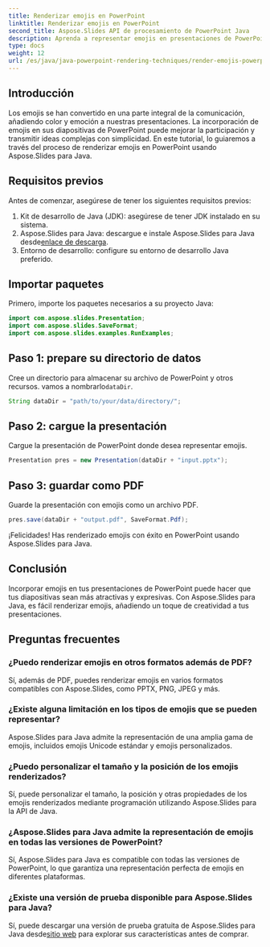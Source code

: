 ```yaml
---
title: Renderizar emojis en PowerPoint
linktitle: Renderizar emojis en PowerPoint
second_title: Aspose.Slides API de procesamiento de PowerPoint Java
description: Aprenda a representar emojis en presentaciones de PowerPoint sin esfuerzo utilizando Aspose.Slides para Java. Mejore el compromiso con imágenes expresivas.
type: docs
weight: 12
url: /es/java/java-powerpoint-rendering-techniques/render-emojis-powerpoint/
---
```

## Introducción
Los emojis se han convertido en una parte integral de la comunicación, añadiendo color y emoción a nuestras presentaciones. La incorporación de emojis en sus diapositivas de PowerPoint puede mejorar la participación y transmitir ideas complejas con simplicidad. En este tutorial, lo guiaremos a través del proceso de renderizar emojis en PowerPoint usando Aspose.Slides para Java.
## Requisitos previos
Antes de comenzar, asegúrese de tener los siguientes requisitos previos:
1. Kit de desarrollo de Java (JDK): asegúrese de tener JDK instalado en su sistema.
2.  Aspose.Slides para Java: descargue e instale Aspose.Slides para Java desde[enlace de descarga](https://releases.aspose.com/slides/java/).
3. Entorno de desarrollo: configure su entorno de desarrollo Java preferido.

## Importar paquetes
Primero, importe los paquetes necesarios a su proyecto Java:
```java
import com.aspose.slides.Presentation;
import com.aspose.slides.SaveFormat;
import com.aspose.slides.examples.RunExamples;
```
## Paso 1: prepare su directorio de datos
 Cree un directorio para almacenar su archivo de PowerPoint y otros recursos. vamos a nombrarlo`dataDir`.
```java
String dataDir = "path/to/your/data/directory/";
```
## Paso 2: cargue la presentación
Cargue la presentación de PowerPoint donde desea representar emojis.
```java
Presentation pres = new Presentation(dataDir + "input.pptx");
```
## Paso 3: guardar como PDF
Guarde la presentación con emojis como un archivo PDF.
```java
pres.save(dataDir + "output.pdf", SaveFormat.Pdf);
```
¡Felicidades! Has renderizado emojis con éxito en PowerPoint usando Aspose.Slides para Java.

## Conclusión
Incorporar emojis en tus presentaciones de PowerPoint puede hacer que tus diapositivas sean más atractivas y expresivas. Con Aspose.Slides para Java, es fácil renderizar emojis, añadiendo un toque de creatividad a tus presentaciones.
## Preguntas frecuentes
### ¿Puedo renderizar emojis en otros formatos además de PDF?
Sí, además de PDF, puedes renderizar emojis en varios formatos compatibles con Aspose.Slides, como PPTX, PNG, JPEG y más.
### ¿Existe alguna limitación en los tipos de emojis que se pueden representar?
Aspose.Slides para Java admite la representación de una amplia gama de emojis, incluidos emojis Unicode estándar y emojis personalizados.
### ¿Puedo personalizar el tamaño y la posición de los emojis renderizados?
Sí, puede personalizar el tamaño, la posición y otras propiedades de los emojis renderizados mediante programación utilizando Aspose.Slides para la API de Java.
### ¿Aspose.Slides para Java admite la representación de emojis en todas las versiones de PowerPoint?
Sí, Aspose.Slides para Java es compatible con todas las versiones de PowerPoint, lo que garantiza una representación perfecta de emojis en diferentes plataformas.
### ¿Existe una versión de prueba disponible para Aspose.Slides para Java?
 Sí, puede descargar una versión de prueba gratuita de Aspose.Slides para Java desde[sitio web](https://releases.aspose.com/) para explorar sus características antes de comprar.